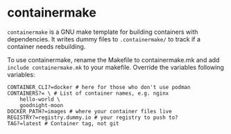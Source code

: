 # containermake
`containermake` is a GNU make template for building containers with dependencies. It writes dummy files to `.containermake/` to track if a container needs rebuilding.

To use containermake, rename the Makefile to containermake.mk and add `include containermake.mk` to your makefile. Override the variables following variables:
```
CONTAINER_CLI?=docker # here for those who don't use podman
CONTAINERS?= \ # List of container names, e.g. nginx
	hello-world \
	goodnight-moon
DOCKER_PATH?=images # where your container files live
REGISTRY?=registry.dummy.io # your registry to push to?
TAG?=latest # Container tag, not git
```
